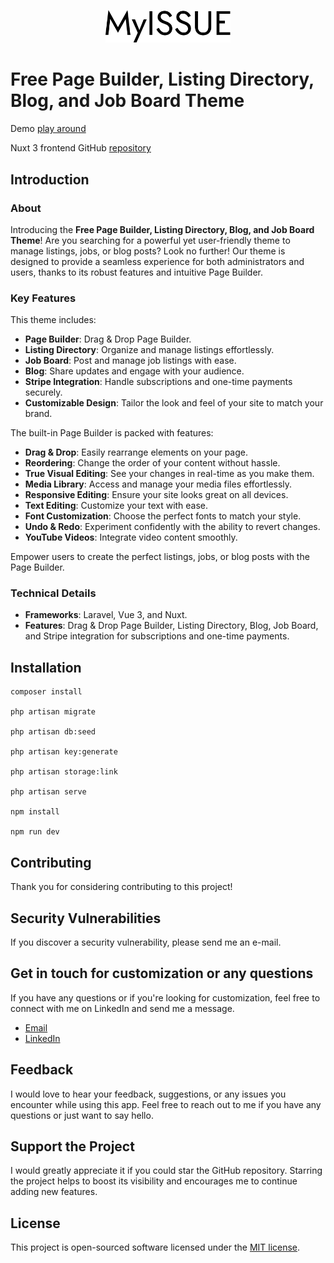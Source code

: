 <p align="center" dir="auto">
<img width="200" style="max-width: 100%;" src="public/logo/logo.svg" alt="Logo">
</p>


# Free Page Builder, Listing Directory, Blog, and Job Board Theme

Demo [play around](https://www.demo.myissue.dk)

Nuxt 3 frontend GitHub [repository](https://github.com/qaiswardag/nuxt_directory_and_job_board_theme)

## Introduction

### About

Introducing the **Free Page Builder, Listing Directory, Blog, and Job Board Theme**! Are you searching for a powerful yet user-friendly theme to manage listings, jobs, or blog posts? Look no further! Our theme is designed to provide a seamless experience for both administrators and users, thanks to its robust features and intuitive Page Builder.

### Key Features

This theme includes:
- **Page Builder**: Drag & Drop Page Builder.
- **Listing Directory**: Organize and manage listings effortlessly.
- **Job Board**: Post and manage job listings with ease.
- **Blog**: Share updates and engage with your audience.
- **Stripe Integration**: Handle subscriptions and one-time payments securely.
- **Customizable Design**: Tailor the look and feel of your site to match your brand.
  
The built-in Page Builder is packed with features:
- **Drag & Drop**: Easily rearrange elements on your page.
- **Reordering**: Change the order of your content without hassle.
- **True Visual Editing**: See your changes in real-time as you make them.
- **Media Library**: Access and manage your media files effortlessly.
- **Responsive Editing**: Ensure your site looks great on all devices.
- **Text Editing**: Customize your text with ease.
- **Font Customization**: Choose the perfect fonts to match your style.
- **Undo & Redo**: Experiment confidently with the ability to revert changes.
- **YouTube Videos**: Integrate video content smoothly.


Empower users to create the perfect listings, jobs, or blog posts with the Page Builder.

### Technical Details

- **Frameworks**: Laravel, Vue 3, and Nuxt.
- **Features**: Drag & Drop Page Builder, Listing Directory, Blog, Job Board, and Stripe integration for subscriptions and one-time payments.


## Installation

```
composer install

php artisan migrate

php artisan db:seed

php artisan key:generate

php artisan storage:link

php artisan serve

npm install

npm run dev
```


## Contributing

Thank you for considering contributing to this project!

## Security Vulnerabilities

If you discover a security vulnerability, please send me an e-mail.

## Get in touch for customization or any questions

If you have any questions or if you're looking for customization, feel free to connect with me on LinkedIn and send me a message.

-   [Email](mailto:qais.wardag@outlook.com)
-   [LinkedIn](https://www.linkedin.com/in/qaiswardag)

## Feedback

I would love to hear your feedback, suggestions, or any issues you encounter while using this app. Feel free to reach out to me if you have any questions or just want to say hello. 

## Support the Project

I would greatly appreciate it if you could star the GitHub repository. Starring the project helps to boost its visibility and encourages me to continue adding new features.


## License

This project is open-sourced software licensed under the [MIT license](https://opensource.org/licenses/MIT).
